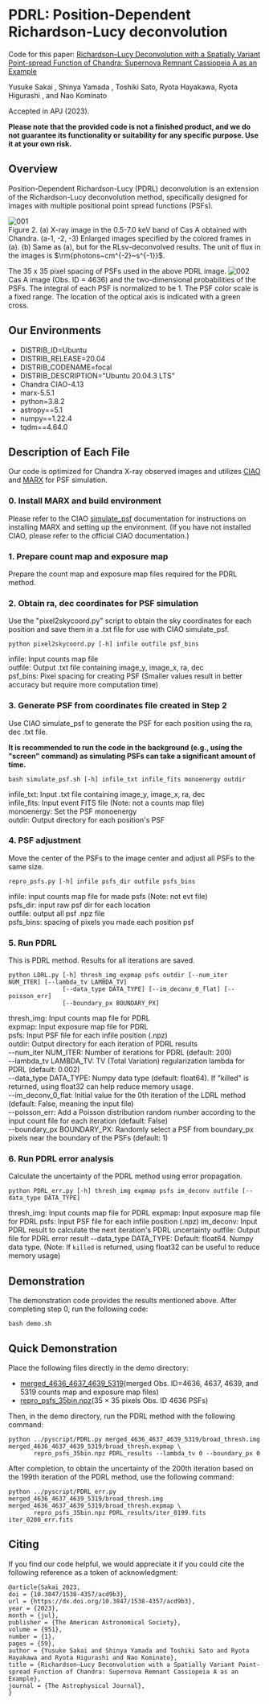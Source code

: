 # PDRL: Position-Dependent Richardson-Lucy deconvolution
Code for this paper: [Richardson–Lucy Deconvolution with a Spatially Variant Point-spread Function of Chandra: Supernova Remnant Cassiopeia A as an Example](https://doi.org/10.3847/1538-4357/acd9b3)

Yusuke Sakai , Shinya Yamada , Toshiki Sato, Ryota Hayakawa, Ryota Higurashi , and Nao Kominato

Accepted in APJ (2023).

**Please note that the provided code is not a finished product, and we do not guarantee its functionality or suitability for any specific purpose. Use it at your own risk.**

## Overview
Position-Dependent Richardson-Lucy (PDRL) deconvolution is an extension of the Richardson-Lucy deconvolution method, specifically designed for images with multiple positional point spread functions (PSFs).

![001](figures/casA_PDRL.jpg)<br>
Figure 2. (a) X-ray image in the 0.5-7.0 keV band of Cas A obtained with Chandra. (a-1, -2, -3) Enlarged images specified by the colored frames in (a). (b) Same as (a), but for the RLsv-deconvolved results. The unit of flux in the images is $\rm{photons~cm^{-2}~s^{-1}}$.

The 35 x 35 pixel spacing of PSFs used in the above PDRL image.
![002](figures/PSFs_35bin.jpg)
Cas A image (Obs. ID = 4636) and the two-dimensional probabilities of the PSFs. The integral of each PSF is normalized to be 1. The PSF color scale is a fixed range. The location of the optical axis is indicated with a green cross.

## Our Environments
* DISTRIB_ID=Ubuntu
* DISTRIB_RELEASE=20.04
* DISTRIB_CODENAME=focal
* DISTRIB_DESCRIPTION="Ubuntu 20.04.3 LTS"
* Chandra CIAO-4.13
* marx-5.5.1
* python=3.8.2
* astropy==5.1
* numpy==1.22.4
* tqdm==4.64.0

## Description of Each File
Our code is optimized for Chandra X-ray observed images and utilizes [CIAO](https://cxc.cfa.harvard.edu/ciao/ahelp/merge_obs.html) and [MARX](https://space.mit.edu/ASC/MARX/) for PSF simulation.

### 0. Install MARX and build environment
Please refer to the CIAO [simulate_psf](https://cxc.cfa.harvard.edu/ciao/ahelp/simulate_psf.html) documentation for instructions on installing MARX and setting up the environment. (If you have not installed CIAO, please refer to the official CIAO documentation.)

### 1. Prepare count map and exposure map
Prepare the count map and exposure map files required for the PDRL method.

### 2. Obtain ra, dec coordinates for PSF simulation
Use the "pixel2skycoord.py" script to obtain the sky coordinates for each position and save them in a .txt file for use with CIAO simulate_psf.
```
python pixel2skycoord.py [-h] infile outfile psf_bins
```
infile: Input counts map file<br>
outfile: Output .txt file containing image_y, image_x, ra, dec<br>
psf_bins: Pixel spacing for creating PSF (Smaller values result in better accuracy but require more computation time)

### 3. Generate PSF from coordinates file created in Step 2
Use CIAO simulate_psf to generate the PSF for each position using the ra, dec .txt file. 

**It is recommended to run the code in the background (e.g., using the "screen" command) as simulating PSFs can take a significant amount of time.**
```
bash simulate_psf.sh [-h] infile_txt infile_fits monoenergy outdir
```
infile_txt: Input .txt file containing image_y, image_x, ra, dec<br>
infile_fits: Input event FITS file (Note: not a counts map file)<br>
monoenergy: Set the PSF monoenergy<br>
outdir: Output directory for each position's PSF

### 4. PSF adjustment
Move the center of the PSFs to the image center and adjust all PSFs to the same size.
```
repro_psfs.py [-h] infile psfs_dir outfile psfs_bins
```
infile: input counts map file for made psfs (Note: not evt file)<br>
psfs_dir: input raw psf dir for each location<br>
outfile: output all psf .npz file<br>
psfs_bins: spacing of pixels you made each position psf<br>

### 5. Run PDRL
This is PDRL method. Results for all iterations are saved.
```
python LDRL.py [-h] thresh_img expmap psfs outdir [--num_iter NUM_ITER] [--lambda_tv LAMBDA_TV]
               [--data_type DATA_TYPE] [--im_deconv_0_flat] [--poisson_err]
               [--boundary_px BOUNDARY_PX]
```

thresh_img: Input counts map file for PDRL<br>
expmap: Input exposure map file for PDRL<br>
psfs: Input PSF file for each infile position (.npz)<br>
outdir: Output directory for each iteration of PDRL results<br>
--num_iter NUM_ITER: Number of iterations for PDRL (default: 200)<br>
--lambda_tv LAMBDA_TV: TV (Total Variation) regularization lambda for PDRL (default: 0.002)<br>
--data_type DATA_TYPE: Numpy data type (default: float64). If "killed" is returned, using float32 can help reduce memory usage.<br>
--im_deconv_0_flat: Initial value for the 0th iteration of the LDRL method (default: False, meaning the input file)<br>
--poisson_err: Add a Poisson distribution random number according to the input count file for each iteration (default: False)<br>
--boundary_px BOUNDARY_PX: Randomly select a PSF from boundary_px pixels near the boundary of the PSFs (default: 1)

### 6. Run PDRL error analysis
Calculate the uncertainty of the PDRL method using error propagation.
```
python PDRL_err.py [-h] thresh_img expmap psfs im_deconv outfile [--data_type DATA_TYPE]
```

thresh_img: Input counts map file for PDRL
expmap: Input exposure map file for PDRL
psfs: Input PSF file for each infile position (.npz)
im_deconv: Input PDRL result to calculate the next iteration's PDRL uncertainty
outfile: Output file for PDRL error result
--data_type DATA_TYPE: Default: float64. Numpy data type. (Note: If `killed` is returned, using float32 can be useful to reduce memory usage)

## Demonstration
The demonstration code provides the results mentioned above. After completing step 0, run the following code:
```
bash demo.sh
```

## Quick Demonstration
Place the following files directly in the demo directory:
* [merged_4636_4637_4639_5319](https://drive.google.com/file/d/1jNSmAmFOXCZtuikxnf2gb5QXl2mmt0Gg/view?usp=share_link)(merged Obs. ID=4636, 4637, 4639, and 5319 counts map and exposure map files)
* [repro_psfs_35bin.npz](https://drive.google.com/file/d/1qa6gsLghqQbbsElNKirOgW-UdVKlTzIv/view?usp=share_link)(35 × 35 pixels Obs. ID 4636 PSFs)

Then, in the demo directory, run the PDRL method with the following command:
```
python ../pyscript/PDRL.py merged_4636_4637_4639_5319/broad_thresh.img merged_4636_4637_4639_5319/broad_thresh.expmap \
       repro_psfs_35bin.npz PDRL_results --lambda_tv 0 --boundary_px 0
```

After completion, to obtain the uncertainty of the 200th iteration based on the 199th iteration of the PDRL method, use the following command:

```
python ../pyscript/PDRL_err.py merged_4636_4637_4639_5319/broad_thresh.img merged_4636_4637_4639_5319/broad_thresh.expmap \
       repro_psfs_35bin.npz PDRL_results/iter_0199.fits iter_0200_err.fits
```

## Citing
If you find our code helpful, we would appreciate it if you could cite the following reference as a token of acknowledgment:
```
@article{Sakai_2023,
doi = {10.3847/1538-4357/acd9b3},
url = {https://dx.doi.org/10.3847/1538-4357/acd9b3},
year = {2023},
month = {jul},
publisher = {The American Astronomical Society},
volume = {951},
number = {1},
pages = {59},
author = {Yusuke Sakai and Shinya Yamada and Toshiki Sato and Ryota Hayakawa and Ryota Higurashi and Nao Kominato},
title = {Richardson–Lucy Deconvolution with a Spatially Variant Point-spread Function of Chandra: Supernova Remnant Cassiopeia A as an Example},
journal = {The Astrophysical Journal},
}
```

